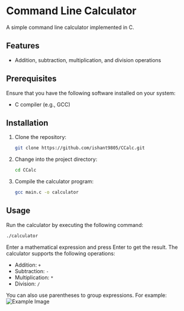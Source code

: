 # Command Line Calculator

A simple command line calculator implemented in C.

## Features

- Addition, subtraction, multiplication, and division operations

## Prerequisites

Ensure that you have the following software installed on your system:

- C compiler (e.g., GCC)

## Installation

1. Clone the repository:

   ```bash
   git clone https://github.com/ishant9805/CCalc.git
   ```

2. Change into the project directory:

   ```bash
   cd CCalc
   ```

3. Compile the calculator program:

   ```bash
   gcc main.c -o calculator
   ```

## Usage

Run the calculator by executing the following command:

```bash
./calculator
```

Enter a mathematical expression and press Enter to get the result. The calculator supports the following operations:

- Addition: `+`
- Subtraction: `-`
- Multiplication: `*`
- Division: `/`

You can also use parentheses to group expressions. For example:
![Example Image](https://i.ibb.co/TkTX2SN/image.png "Example")

